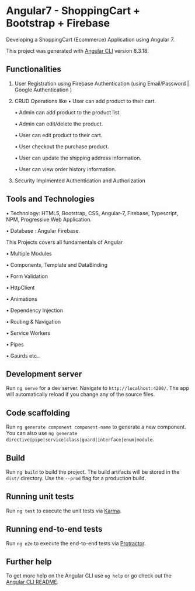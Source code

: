 # Angular7 - ShoppingCart + Bootstrap + Firebase

Developing a ShoppingCart (Ecommerce) Application using Angular 7.

This project was generated with [Angular CLI](https://github.com/angular/angular-cli) version 8.3.18.

## Functionalities
  1. User Registration using Firebase Authentication (using Email/Password | Google Authentication )
  
  2. CRUD Operations like
     •	User can add product to their  cart.
     
     •	Admin can add product to the product list
     
      •	Admin can edit/delete the product.
      
      •	User can edit product to their cart.
      
      •	User checkout the purchase product.
      
      •	User can update the shipping address information.
      
     •	User can view order history information.
   
  3. Security
    Implmented Authentication and Authorization
    
## Tools and Technologies
  •	Technology: HTML5, Bootstrap, CSS, Angular-7, Firebase, Typescript, NPM, Progressive Web Application.
  
  •	Database : Angular Firebase.
  
This Projects covers all fundamentals of Angular

  •	Multiple Modules
  
  •	Components, Template and DataBinding
  
  •	Form Validation
  
  •	HttpClient
  
  •	Animations
  
  •	Dependency Injection
  
  •	Routing & Navigation
  
  •	Service Workers
  
  •	Pipes
  
  •	Gaurds etc..
  



## Development server

Run `ng serve` for a dev server. Navigate to `http://localhost:4200/`. The app will automatically reload if you change any of the source files.

## Code scaffolding

Run `ng generate component component-name` to generate a new component. You can also use `ng generate directive|pipe|service|class|guard|interface|enum|module`.

## Build

Run `ng build` to build the project. The build artifacts will be stored in the `dist/` directory. Use the `--prod` flag for a production build.

## Running unit tests

Run `ng test` to execute the unit tests via [Karma](https://karma-runner.github.io).

## Running end-to-end tests

Run `ng e2e` to execute the end-to-end tests via [Protractor](http://www.protractortest.org/).

## Further help

To get more help on the Angular CLI use `ng help` or go check out the [Angular CLI README](https://github.com/angular/angular-cli/blob/master/README.md).
